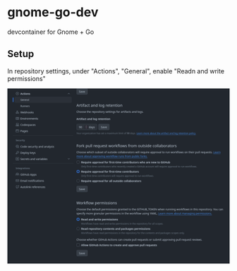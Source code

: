 # gnome-go-dev
devcontainer for Gnome + Go

## Setup

In repository settings, under "Actions", "General", enable "Readn and write permissions"

![Read and Write workflow permissions](actions.png)